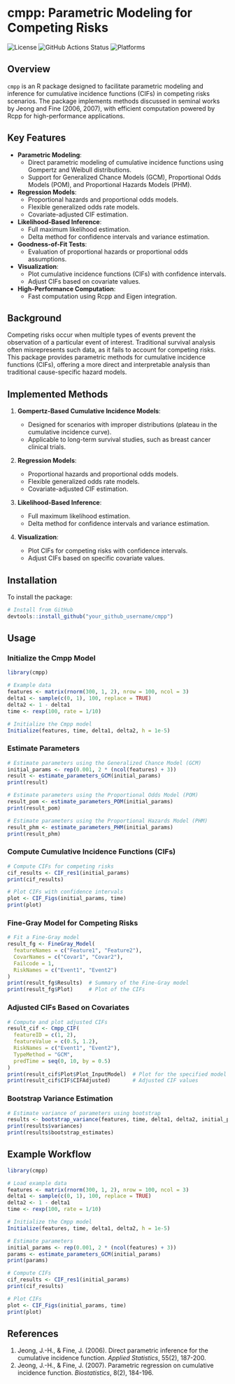 # cmpp: Parametric Modeling for Competing Risks

![License](https://img.shields.io/badge/license-GPL%20(%3E%3D%202)-blue.svg)
![GitHub Actions Status](https://github.com/stats9/cmpp/actions/workflows/R-Check-Install.yaml/badge.svg)
![Platforms](https://img.shields.io/badge/tested%20on-Ubuntu%2C%20MacOS%2C%20Windows-blue)

## Overview
`cmpp` is an R package designed to facilitate parametric modeling and inference for cumulative incidence functions (CIFs) in competing risks scenarios. The package implements methods discussed in seminal works by Jeong and Fine (2006, 2007), with efficient computation powered by Rcpp for high-performance applications.

## Key Features
- **Parametric Modeling**:
  - Direct parametric modeling of cumulative incidence functions using Gompertz and Weibull distributions.
  - Support for Generalized Chance Models (GCM), Proportional Odds Models (POM), and Proportional Hazards Models (PHM).
- **Regression Models**:
  - Proportional hazards and proportional odds models.
  - Flexible generalized odds rate models.
  - Covariate-adjusted CIF estimation.
- **Likelihood-Based Inference**:
  - Full maximum likelihood estimation.
  - Delta method for confidence intervals and variance estimation.
- **Goodness-of-Fit Tests**:
  - Evaluation of proportional hazards or proportional odds assumptions.
- **Visualization**:
  - Plot cumulative incidence functions (CIFs) with confidence intervals.
  - Adjust CIFs based on covariate values.
- **High-Performance Computation**:
  - Fast computation using Rcpp and Eigen integration.

## Background
Competing risks occur when multiple types of events prevent the observation of a particular event of interest. Traditional survival analysis often misrepresents such data, as it fails to account for competing risks. This package provides parametric methods for cumulative incidence functions (CIFs), offering a more direct and interpretable analysis than traditional cause-specific hazard models.

## Implemented Methods
1. **Gompertz-Based Cumulative Incidence Models**:
   - Designed for scenarios with improper distributions (plateau in the cumulative incidence curve).
   - Applicable to long-term survival studies, such as breast cancer clinical trials.

2. **Regression Models**:
   - Proportional hazards and proportional odds models.
   - Flexible generalized odds rate models.
   - Covariate-adjusted CIF estimation.

3. **Likelihood-Based Inference**:
   - Full maximum likelihood estimation.
   - Delta method for confidence intervals and variance estimation.

4. **Visualization**:
   - Plot CIFs for competing risks with confidence intervals.
   - Adjust CIFs based on specific covariate values.

## Installation
To install the package:
```R
# Install from GitHub
devtools::install_github("your_github_username/cmpp")
```

## Usage

### Initialize the Cmpp Model
```R
library(cmpp)

# Example data
features <- matrix(rnorm(300, 1, 2), nrow = 100, ncol = 3)
delta1 <- sample(c(0, 1), 100, replace = TRUE)
delta2 <- 1 - delta1
time <- rexp(100, rate = 1/10)

# Initialize the Cmpp model
Initialize(features, time, delta1, delta2, h = 1e-5)
```

### Estimate Parameters
```R
# Estimate parameters using the Generalized Chance Model (GCM)
initial_params <- rep(0.001, 2 * (ncol(features) + 3))
result <- estimate_parameters_GCM(initial_params)
print(result)

# Estimate parameters using the Proportional Odds Model (POM)
result_pom <- estimate_parameters_POM(initial_params)
print(result_pom)

# Estimate parameters using the Proportional Hazards Model (PHM)
result_phm <- estimate_parameters_PHM(initial_params)
print(result_phm)
```

### Compute Cumulative Incidence Functions (CIFs)
```R
# Compute CIFs for competing risks
cif_results <- CIF_res1(initial_params)
print(cif_results)

# Plot CIFs with confidence intervals
plot <- CIF_Figs(initial_params, time)
print(plot)
```

### Fine-Gray Model for Competing Risks
```R
# Fit a Fine-Gray model
result_fg <- FineGray_Model(
  featureNames = c("Feature1", "Feature2"),
  CovarNames = c("Covar1", "Covar2"),
  Failcode = 1,
  RiskNames = c("Event1", "Event2")
)
print(result_fg$Results)  # Summary of the Fine-Gray model
print(result_fg$Plot)     # Plot of the CIFs
```

### Adjusted CIFs Based on Covariates
```R
# Compute and plot adjusted CIFs
result_cif <- Cmpp_CIF(
  featureID = c(1, 2),
  featureValue = c(0.5, 1.2),
  RiskNames = c("Event1", "Event2"),
  TypeMethod = "GCM",
  predTime = seq(0, 10, by = 0.5)
)
print(result_cif$Plot$Plot_InputModel)  # Plot for the specified model
print(result_cif$CIF$CIFAdjusted)       # Adjusted CIF values
```

### Bootstrap Variance Estimation
```R
# Estimate variance of parameters using bootstrap
results <- bootstrap_variance(features, time, delta1, delta2, initial_params, n_bootstrap = 500)
print(results$variances)
print(results$bootstrap_estimates)
```

## Example Workflow
```R
library(cmpp)

# Load example data
features <- matrix(rnorm(300, 1, 2), nrow = 100, ncol = 3)
delta1 <- sample(c(0, 1), 100, replace = TRUE)
delta2 <- 1 - delta1
time <- rexp(100, rate = 1/10)

# Initialize the Cmpp model
Initialize(features, time, delta1, delta2, h = 1e-5)

# Estimate parameters
initial_params <- rep(0.001, 2 * (ncol(features) + 3))
params <- estimate_parameters_GCM(initial_params)
print(params)

# Compute CIFs
cif_results <- CIF_res1(initial_params)
print(cif_results)

# Plot CIFs
plot <- CIF_Figs(initial_params, time)
print(plot)
```

## References
1. Jeong, J.-H., & Fine, J. (2006). Direct parametric inference for the cumulative incidence function. *Applied Statistics*, 55(2), 187-200.
2. Jeong, J.-H., & Fine, J. (2007). Parametric regression on cumulative incidence function. *Biostatistics*, 8(2), 184-196.